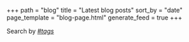 +++
path = "blog"
title = "Latest blog posts"
sort_by = "date"
page_template = "blog-page.html"
generate_feed = true
+++

Search by *[#tags](/tags)*
